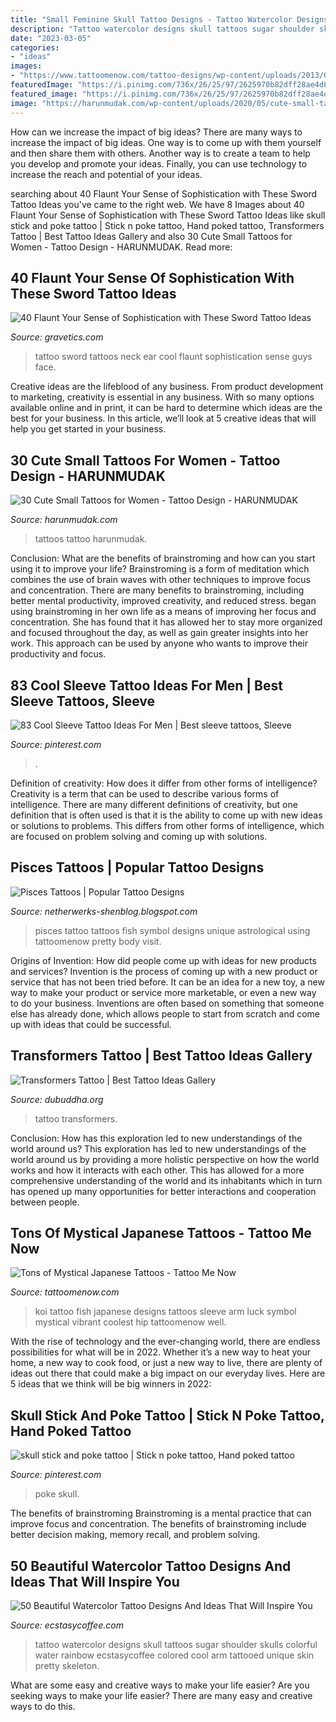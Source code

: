 ```yaml
---
title: "Small Feminine Skull Tattoo Designs - Tattoo Watercolor Designs Skull Tattoos Sugar Shoulder Skulls Colorful Water Rainbow Ecstasycoffee Colored Cool Arm Tattooed Unique Skin Pretty Skeleton"
description: "Tattoo watercolor designs skull tattoos sugar shoulder skulls colorful water rainbow ecstasycoffee colored cool arm tattooed unique skin pretty skeleton"
date: "2023-03-05"
categories:
- "ideas"
images:
- "https://www.tattoomenow.com/tattoo-designs/wp-content/uploads/2013/01/koi_tattoo-695x926.jpg"
featuredImage: "https://i.pinimg.com/736x/26/25/97/2625970b82dff28ae4d68849b3c945fc.jpg"
featured_image: "https://i.pinimg.com/736x/26/25/97/2625970b82dff28ae4d68849b3c945fc.jpg"
image: "https://harunmudak.com/wp-content/uploads/2020/05/cute-small-tattoos-5-702x1024.jpg"
---
```



How can we increase the impact of big ideas?
There are many ways to increase the impact of big ideas. One way is to come up with them yourself and then share them with others. Another way is to create a team to help you develop and promote your ideas. Finally, you can use technology to increase the reach and potential of your ideas.

	

		
searching about 40 Flaunt Your Sense of Sophistication with These Sword Tattoo Ideas you've came to the right web. We have 8 Images about 40 Flaunt Your Sense of Sophistication with These Sword Tattoo Ideas like skull stick and poke tattoo | Stick n poke tattoo, Hand poked tattoo, Transformers Tattoo | Best Tattoo Ideas Gallery and also 30 Cute Small Tattoos for Women - Tattoo Design - HARUNMUDAK. Read more:
		
    
## 40 Flaunt Your Sense Of Sophistication With These Sword Tattoo Ideas

<img loading=lazy src="http://www.gravetics.com/wp-content/uploads/2017/04/Mad-Cool-piece-today-swordtattoo-necktattoo-sicktattoo.jpg" onerror="this.onerror=null;this.src='https://tse4.mm.bing.net/th?id=OIP.OWY3KgUnxNrbALvuLIlisgHaIO&amp;pid=15.1';" alt="40 Flaunt Your Sense of Sophistication with These Sword Tattoo Ideas">

_Source: gravetics.com_

>tattoo sword tattoos neck ear cool flaunt sophistication sense guys face. 

	

Creative ideas are the lifeblood of any business. From product development to marketing, creativity is essential in any business. With so many options available online and in print, it can be hard to determine which ideas are the best for your business. In this article, we’ll look at 5 creative ideas that will help you get started in your business.

    
## 30 Cute Small Tattoos For Women - Tattoo Design - HARUNMUDAK

<img loading=lazy src="https://harunmudak.com/wp-content/uploads/2020/05/cute-small-tattoos-5-702x1024.jpg" onerror="this.onerror=null;this.src='https://tse3.mm.bing.net/th?id=OIP.UMJrncsGs81_BocabQ1_zAHaKz&amp;pid=15.1';" alt="30 Cute Small Tattoos for Women - Tattoo Design - HARUNMUDAK">

_Source: harunmudak.com_

>tattoos tattoo harunmudak. 

	

Conclusion: What are the benefits of brainstroming and how can you start using it to improve your life?
Brainstroming is a form of meditation which combines the use of brain waves with other techniques to improve focus and concentration. There are many benefits to brainstroming, including better mental productivity, improved creativity, and reduced stress. began using brainstroming in her own life as a means of improving her focus and concentration. She has found that it has allowed her to stay more organized and focused throughout the day, as well as gain greater insights into her work. This approach can be used by anyone who wants to improve their productivity and focus.

    
## 83 Cool Sleeve Tattoo Ideas For Men | Best Sleeve Tattoos, Sleeve

<img loading=lazy src="https://i.pinimg.com/736x/26/25/97/2625970b82dff28ae4d68849b3c945fc.jpg" onerror="this.onerror=null;this.src='https://tse4.mm.bing.net/th?id=OIP.S1zEQT3xaPBLPIy-T1pJcwHaPZ&amp;pid=15.1';" alt="83 Cool Sleeve Tattoo Ideas For Men | Best sleeve tattoos, Sleeve">

_Source: pinterest.com_

>. 

	

Definition of creativity: How does it differ from other forms of intelligence?
Creativity is a term that can be used to describe various forms of intelligence. There are many different definitions of creativity, but one definition that is often used is that it is the ability to come up with new ideas or solutions to problems. This differs from other forms of intelligence, which are focused on problem solving and coming up with solutions.

    
## Pisces Tattoos | Popular Tattoo Designs

<img loading=lazy src="http://4.bp.blogspot.com/-fEbZSshQTIg/UQZdsZme8jI/AAAAAAAAOg8/fk2Ia1O8xA8/s1600/Pisces_tattoo_57.jpg" onerror="this.onerror=null;this.src='https://tse3.mm.bing.net/th?id=OIP.Q09pu87fXKZshWm2mNtLxwAAAA&amp;pid=15.1';" alt="Pisces Tattoos | Popular Tattoo Designs">

_Source: netherwerks-shenblog.blogspot.com_

>pisces tattoo tattoos fish symbol designs unique astrological using tattoomenow pretty body visit. 

	

Origins of Invention: How did people come up with ideas for new products and services?
Invention is the process of coming up with a new product or service that has not been tried before. It can be an idea for a new toy, a new way to make your product or service more marketable, or even a new way to do your business. Inventions are often based on something that someone else has already done, which allows people to start from scratch and come up with ideas that could be successful.

    
## Transformers Tattoo | Best Tattoo Ideas Gallery

<img loading=lazy src="http://www.dubuddha.org/wp-content/uploads/2018/11/transformers-tattoo-bodysuit-01-0.jpg" onerror="this.onerror=null;this.src='https://tse3.mm.bing.net/th?id=OIP.vr5C9OZzMwaatnd5Pa-b3QHaJ4&amp;pid=15.1';" alt="Transformers Tattoo | Best Tattoo Ideas Gallery">

_Source: dubuddha.org_

>tattoo transformers. 

	

Conclusion: How has this exploration led to new understandings of the world around us?
This exploration has led to new understandings of the world around us by providing a more holistic perspective on how the world works and how it interacts with each other. This has allowed for a more comprehensive understanding of the world and its inhabitants which in turn has opened up many opportunities for better interactions and cooperation between people.

    
## Tons Of Mystical Japanese Tattoos - Tattoo Me Now

<img loading=lazy src="https://www.tattoomenow.com/tattoo-designs/wp-content/uploads/2013/01/koi_tattoo-695x926.jpg" onerror="this.onerror=null;this.src='https://tse1.mm.bing.net/th?id=OIP.HrUz52HTQ7bzdQdtqqCckwHaJ3&amp;pid=15.1';" alt="Tons of Mystical Japanese Tattoos - Tattoo Me Now">

_Source: tattoomenow.com_

>koi tattoo fish japanese designs tattoos sleeve arm luck symbol mystical vibrant coolest hip tattoomenow well. 

	

With the rise of technology and the ever-changing world, there are endless possibilities for what will be in 2022. Whether it’s a new way to heat your home, a new way to cook food, or just a new way to live, there are plenty of ideas out there that could make a big impact on our everyday lives. Here are 5 ideas that we think will be big winners in 2022: 

    
## Skull Stick And Poke Tattoo | Stick N Poke Tattoo, Hand Poked Tattoo

<img loading=lazy src="https://i.pinimg.com/736x/5c/79/dc/5c79dcd3bba5fe3bd0dc0f76b28a647c.jpg" onerror="this.onerror=null;this.src='https://tse2.mm.bing.net/th?id=OIP.bzoZAOUx6bQnpopfOOm7TQHaJ3&amp;pid=15.1';" alt="skull stick and poke tattoo | Stick n poke tattoo, Hand poked tattoo">

_Source: pinterest.com_

>poke skull. 

	

The benefits of brainstroming
Brainstroming is a mental practice that can improve focus and concentration. The benefits of brainstroming include better decision making, memory recall, and problem solving.

    
## 50 Beautiful Watercolor Tattoo Designs And Ideas That Will Inspire You

<img loading=lazy src="http://www.ecstasycoffee.com/wp-content/uploads/2016/08/Watercolor-Styled-Skull-Tattoo-Design.jpg" onerror="this.onerror=null;this.src='https://tse2.mm.bing.net/th?id=OIP.M3qtG9zmhfv-LgWppEa_gwHaLH&amp;pid=15.1';" alt="50 Beautiful Watercolor Tattoo Designs And Ideas That Will Inspire You">

_Source: ecstasycoffee.com_

>tattoo watercolor designs skull tattoos sugar shoulder skulls colorful water rainbow ecstasycoffee colored cool arm tattooed unique skin pretty skeleton. 

	

What are some easy and creative ways to make your life easier?
Are you seeking ways to make your life easier? There are many easy and creative ways to do this.

